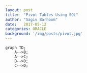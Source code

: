 ```yaml
---
layout: post
title:  "Pivot Tables Using SQL"
author: "Sagiv Barhoom"
date:   2017-05-12
categories: ORACLE 
background: '/img/posts/pivot.jpg'
---
```

```mermaid
graph TD;
    A-->B;
    A-->C;
    B-->D;
    C-->D;
```

